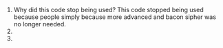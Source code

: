 
1. Why did this code stop being used? This code stopped being used because people simply because more advanced and bacon sipher was no longer needed.
2.
3. 
